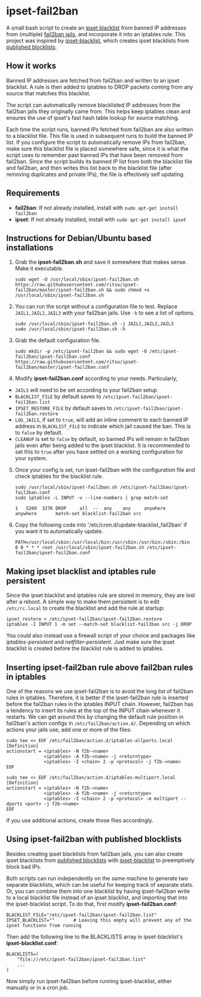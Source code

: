 ipset-fail2ban
===============

A small bash script to create an [ipset blacklist](http://ipset.netfilter.org/) from banned IP addresses from (multiple) 
[fail2ban jails](https://github.com/fail2ban/fail2ban), and incorporate it into an iptables rule. This project was 
inspired by [ipset-blacklist](https://github.com/trick77/ipset-blacklist), which creates ipset blacklists from 
[published blocklists](#using-ipset-fail2ban-with-published-blocklists).

## How it works
Banned IP addresses are fetched from fail2ban and written to an ipset blacklist. A rule is then added to iptables to 
DROP packets coming from any source that matches this blacklist.

The script can automatically remove blacklisted IP addresses from the fail2ban jails they originally came from. 
This helps keep iptables clean and ensures the use of ipset's fast hash table lookup for source matching.

Each time the script runs, banned IPs fetched from fail2ban are also written to a blacklist file. This file is used 
in subsequent runs to build the banned IP list. If you configure the script to automatically remove IPs from fail2ban, 
make sure this blacklist file is placed somewhere safe, since it is what the script uses to remember past banned IPs 
that have been removed from fail2ban. Since the script builds its banned IP list from both the blacklist file and 
fail2ban, and then writes this list back to the blacklist file (after removing duplicates and private IPs), the file is 
effectively self updating.

## Requirements
- **fail2ban**: If not already installed, install with `sudo apt-get install fail2ban`
- **ipset**: If not already installed, install with `sudo apt-get install ipset`

## Instructions for Debian/Ubuntu based installations
1. Grab the **ipset-fail2ban.sh** and save it somewhere that makes sense. Make it executable.
    ```
    sudo wget -O /usr/local/sbin/ipset-fail2ban.sh https://raw.githubusercontent.com/ritsu/ipset-fail2ban/master/ipset-fail2ban.sh && sudo chmod +x /usr/local/sbin/ipset-fail2ban.sh
    ```
2. You can run the script without a configuration file to test. Replace `JAIL1,JAIL2,JAIL3` with your fail2ban jails. 
Use `-h` to see a list of options.
    ```
    sudo /usr/local/sbin/ipset-fail2ban.sh -j JAIL1,JAIL2,JAIL3
    sudo /usr/local/sbin/ipset-fail2ban.sh -h
    ```
3. Grab the default configuration file.
    ```
    sudo mkdir -p /etc/ipset-fail2ban && sudo wget -O /etc/ipset-fail2ban/ipset-fail2ban.conf https://raw.githubusercontent.com/ritsu/ipset-fail2ban/master/ipset-fail2ban.conf
    ```
4. Modify **ipset-fail2ban.conf** according to your needs. Particularly,
- `JAILS` will need to be set according to your fail2ban setup
- `BLACKLIST_FILE` by default saves to `/etc/ipset-fail2ban/ipset-fail2ban.list`
- `IPSET_RESTORE_FILE` by default saves to `/etc/ipset-fail2ban/ipset-fail2ban.restore`
- `LOG_JAILS`, if set to `true`, will add an inline comment to each banned IP address in `BLACKLIST_FILE` to
indicate which jail caused the ban. This is to `false` by default.
- `CLEANUP` is set to `false` by default, so banned IPs will remain in fail2ban jails even after being added to the 
ipset blacklist. It is recommended to set this to `true` after you have settled on a working configuration for your 
system.

5. Once your config is set, run ipset-fail2ban with the configuration file and check iptables for the blacklist rule.
    ```
    sudo /usr/local/sbin/ipset-fail2ban.sh /etc/ipset-fail2ban/ipset-fail2ban.conf
    sudo iptables -L INPUT -v --line-numbers | grep match-set

    1   5209  327K DROP     all  --  any    any     anywhere       anywhere       match-set blacklist-fail2ban src
    ```
6. Copy the following code into '/etc/cron.d/update-blacklist_fail2ban' if you want it to automatically update.
    ```
    PATH=/usr/local/sbin:/usr/local/bin:/usr/sbin:/usr/bin:/sbin:/bin
    0 0 * * * root /usr/local/sbin/ipset-fail2ban.sh /etc/ipset-fail2ban/ipset-fail2ban.conf
    ```

## Making ipset blacklist and iptables rule persistent
Since the ipset blacklist and iptables rule are stored in memory, they are lost after a reboot. A simple way to make 
them persistent is to edit `/etc/rc.local` to create the blacklist and add the rule at startup:
```
ipset restore < /etc/ipset-fail2ban/ipset-fail2ban.restore
iptables -I INPUT 1 -m set --match-set blacklist-fail2ban src -j DROP
```
You could also instead use a firewall script of your choice and packages like _iptables-persistent_ and _netfilter-persistent_. 
Just make sure the ipset blacklist is created before the blacklist rule is added to iptables.

## Inserting ipset-fail2ban rule above fail2ban rules in iptables
One of the reasons we use ipset-fail2ban is to avoid the long list of fail2ban rules in iptables. Therefore, it is 
better if the ipset-fail2ban rule is inserted before the fail2ban rules in the iptables INPUT chain. However, fail2ban 
has a tendency to insert its rules at the top of the INPUT chain whenever it restarts. We can get around this by 
changing the default rule position in fail2ban's action configs in `/etc/fail2ban/action.d/`. Depending on which 
actions your jails use, add one or more of the files:
```
sudo tee << EOF /etc/fail2ban/action.d/iptables-allports.local
[Definition]
actionstart = <iptables> -N f2b-<name>
              <iptables> -A f2b-<name> -j <returntype>
              <iptables> -I <chain> 2 -p <protocol> -j f2b-<name>
EOF
```
```
sudo tee << EOF /etc/fail2ban/action.d/iptables-multiport.local
[Definition]
actionstart = <iptables> -N f2b-<name>
              <iptables> -A f2b-<name> -j <returntype>
              <iptables> -I <chain> 2 -p <protocol> -m multiport --dports <port> -j f2b-<name>
EOF
```
If you use additional actions, create those files accordingly.

## Using ipset-fail2ban with published blocklists
Besides creating ipset blacklists from fail2ban jails, you can also create ipset blacklists from 
[published blocklists](https://github.com/firehol/blocklist-ipsets) with 
[ipset-blacklist](https://github.com/trick77/ipset-blacklist) to preemptively block bad IPs.

Both scripts can run independently on the same machine to generate two separate blacklists, which can be useful for 
keeping track of separate stats. Or, you can combine them into one blacklist by having ipset-fail2ban write to a local 
blacklist file instead of an ipset blacklist, and importing that into the ipset-blacklist script. To do that, first 
modify **ipset-fail2ban.conf**:
```
BLACKLIST_FILE="/etc/ipset-fail2ban/ipset-fail2ban.list"
IPSET_BLACKLIST=""       # Leaving this empty will prevent any of the ipset functions from running
```
Then add the following line to the BLACKLISTS array in ipset-blacklist's **ipset-blacklist.conf**:
```
BLACKLISTS=(
    "file:///etc/ipset-fail2ban/ipset-fail2ban.list"
    ...
)
```
Now simply run ipset-fail2ban before running ipset-blacklist, either manually or in a cron job.
